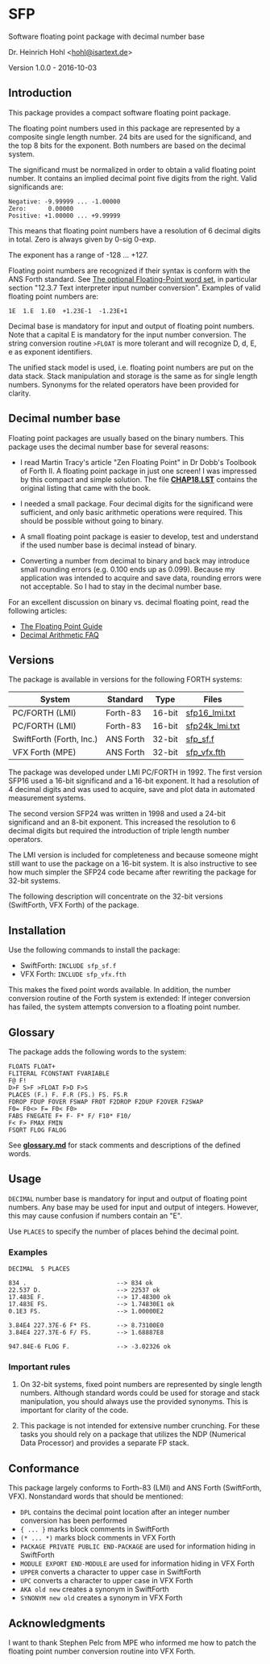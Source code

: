 # SFP

Software floating point package with decimal number base

Dr. Heinrich Hohl <<hohl@isartext.de>>

Version 1.0.0 - 2016-10-03

## Introduction

This package provides a compact software floating point package.

The floating point numbers used in this package are represented by a composite single length number. 24 bits are used for the significand, and the top 8 bits for the exponent. Both numbers are based on the decimal system.

The significand must be normalized in order to obtain a valid floating point number. It contains an implied decimal point five digits from the right. Valid significands are:

	Negative: -9.99999 ... -1.00000
	Zero:      0.00000
	Positive: +1.00000 ... +9.99999

This means that floating point numbers have a resolution of 6 decimal digits in total. Zero is always given by 0-sig 0-exp.

The exponent has a range of -128 ... +127.

Floating point numbers are recognized if their syntax is conform with the ANS Forth standard. See [The optional Floating-Point word set][1], in particular section "12.3.7 Text interpreter input number conversion". Examples of valid floating point numbers are:

	1E  1.E  1.E0  +1.23E-1  -1.23E+1

Decimal base is mandatory for input and output of floating point numbers. Note that a capital E is mandatory for the input number conversion. The string conversion routine `>FLOAT` is more tolerant and will recognize D, d, E, e as exponent identifiers.

The unified stack model is used, i.e. floating point numbers are put on the data stack. Stack manipulation and storage is the same as for single length numbers. Synonyms for the related operators have been provided for clarity.

## Decimal number base

Floating point packages are usually based on the binary numbers. This package uses the decimal number base for several reasons:

- I read Martin Tracy's article "Zen Floating Point" in Dr Dobb's Toolbook of Forth II. A floating point package in just one screen! I was impressed by this compact and simple solution. The file [**CHAP18.LST**](CHAP18.LST) contains the original listing that came with the book.

- I needed a small package. Four decimal digits for the significand were sufficient, and only basic arithmetic operations were required. This should be possible without going to binary.

- A small floating point package is easier to develop, test and understand if the used number base is decimal instead of binary. 

- Converting a number from decimal to binary and back may introduce small rounding errors (e.g. 0.100 ends up as 0.099). Because my application was intended to acquire and save data, rounding errors were not acceptable. So I had to stay in the decimal number base.
 
For an excellent discussion on binary vs. decimal floating point, read the following articles:

- [The Floating Point Guide][2]
- [Decimal Arithmetic FAQ][3]

## Versions

The package is available in versions for the following FORTH systems:

|System                  |Standard |Type  |Files                            |
|------------------------|---------|------|---------------------------------|
|PC/FORTH (LMI)          |Forth-83 |16-bit|[sfp16\_lmi.txt](sfp16_lmi.txt)  |
|PC/FORTH (LMI)          |Forth-83 |16-bit|[sfp24k\_lmi.txt](sfp24_lmi.txt) |
|SwiftForth (Forth, Inc.)|ANS Forth|32-bit|[sfp\_sf.f](sfp_sf.f)            |
|VFX Forth (MPE)         |ANS Forth|32-bit|[sfp\_vfx.fth](sfp_vfx.fth)      |

The package was developed under LMI PC/FORTH in 1992. The first version SFP16 used a 16-bit significand and a 16-bit exponent. It had a resolution of 4 decimal digits and was used to acquire, save and plot data in automated measurement systems.

The second version SFP24 was written in 1998 and used a 24-bit significand and an 8-bit exponent. This increased the resolution to 6 decimal digits but required the introduction of triple length number operators.

The LMI version is included for completeness and because someone might still want to use the package on a 16-bit system. It is also instructive to see how much simpler the SFP24 code became after rewriting the package for 32-bit systems.

The following description will concentrate on the 32-bit versions (SwiftForth, VFX Forth) of the package.

## Installation

Use the following commands to install the package:

- SwiftForth: `INCLUDE sfp_sf.f`
- VFX Forth: `INCLUDE sfp_vfx.fth`
 
This makes the fixed point words available. In addition, the number conversion routine of the Forth system is extended: If integer conversion has failed, the system attempts conversion to a floating point number.

## Glossary

The package adds the following words to the system:

	FLOATS FLOAT+
	FLITERAL FCONSTANT FVARIABLE
	F@ F!
	D>F S>F >FLOAT F>D F>S
	PLACES (F.) F. F.R (FS.) FS. FS.R
	FDROP FDUP FOVER FSWAP FROT F2DROP F2DUP F2OVER F2SWAP
	F0= F0<> F= F0< F0>
	FABS FNEGATE F+ F- F* F/ F10* F10/
	F< F> FMAX FMIN
	FSQRT FLOG FALOG

See [**glossary.md**](glossary.md) for stack comments and descriptions of the defined words.

## Usage

`DECIMAL` number base is mandatory for input and output of floating point numbers. Any base may be used for input and output of integers. However, this may cause confusion if numbers contain an "E".

Use `PLACES` to specify the number of places behind the decimal point. 

### Examples

	DECIMAL  5 PLACES
    
	834 .                         --> 834 ok
	22.537 D.                     --> 22537 ok
	17.483E F.                    --> 17.48300 ok
	17.483E FS.                   --> 1.74830E1 ok
	0.1E3 FS.                     --> 1.00000E2

	3.84E4 227.37E-6 F* FS.       --> 8.73100E0
	3.84E4 227.37E-6 F/ FS.       --> 1.68887E8

	947.84E-6 FLOG F.             --> -3.02326 ok

### Important rules

1. On 32-bit systems, fixed point numbers are represented by single length numbers. Although standard words could be used for storage and stack manipulation, you should always use the provided synonyms. This is important for clarity of the code.

2. This package is not intended for extensive number crunching. For these tasks you should rely on a package that utilizes the NDP (Numerical Data Processor) and provides a separate FP stack. 

## Conformance

This package largely conforms to Forth-83 (LMI) and ANS Forth (SwiftForth, VFX). Nonstandard words that should be mentioned:

- `DPL` contains the decimal point location after an integer number conversion has been performed
- `{ ... }` marks block comments in SwiftForth
- `(* ... *)` marks block comments in VFX Forth
- `PACKAGE PRIVATE PUBLIC END-PACKAGE` are used for information hiding in SwiftForth
- `MODULE EXPORT END-MODULE` are used for information hiding in VFX Forth
- `UPPER` converts a character to upper case in SwiftForth
- `UPC` converts a character to upper case in VFX Forth
- `AKA old new` creates a synonym in SwiftForth
- `SYNONYM new old` creates a synonym in VFX Forth

## Acknowledgments

I want to thank Stephen Pelc from MPE who informed me how to patch the floating point number conversion routine into VFX Forth.

[1]: http://forth-standard.org/standard/float

[2]: http://floating-point-gui.de

[3]: http://speleotrove.com/decimal/decifaq.html

